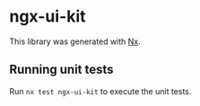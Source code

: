 # ngx-ui-kit

This library was generated with [Nx](https://nx.dev).

## Running unit tests

Run `nx test ngx-ui-kit` to execute the unit tests.
